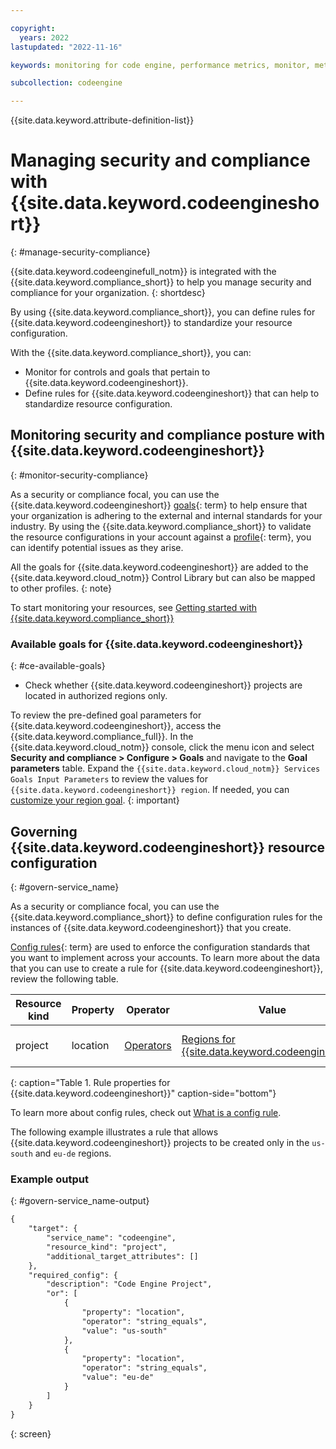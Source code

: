 ```yaml
---

copyright:
  years: 2022
lastupdated: "2022-11-16"

keywords: monitoring for code engine, performance metrics, monitor, metrics, requests, pods, application, attributes, jobrun, panic mode

subcollection: codeengine

---
```


{{site.data.keyword.attribute-definition-list}}

# Managing security and compliance with {{site.data.keyword.codeengineshort}}
{: #manage-security-compliance}

{{site.data.keyword.codeenginefull_notm}} is integrated with the {{site.data.keyword.compliance_short}} to help you manage security and compliance for your organization.
{: shortdesc}


By using {{site.data.keyword.compliance_short}}, you can define rules for {{site.data.keyword.codeengineshort}} to standardize your resource configuration.

With the {{site.data.keyword.compliance_short}}, you can:

* Monitor for controls and goals that pertain to {{site.data.keyword.codeengineshort}}.
* Define rules for {{site.data.keyword.codeengineshort}} that can help to standardize resource configuration.

## Monitoring security and compliance posture with {{site.data.keyword.codeengineshort}}
{: #monitor-security-compliance}

As a security or compliance focal, you can use the {{site.data.keyword.codeengineshort}} [goals](#x2117978){: term} to help ensure that your organization is adhering to the external and internal standards for your industry. By using the {{site.data.keyword.compliance_short}} to validate the resource configurations in your account against a [profile](#x2034950){: term}, you can identify potential issues as they arise.

All the goals for {{site.data.keyword.codeengineshort}} are added to the {{site.data.keyword.cloud_notm}} Control Library but can also be mapped to other profiles.
{: note}

To start monitoring your resources, see [Getting started with {{site.data.keyword.compliance_short}}](/docs/security-compliance?topic=security-compliance-getting-started)

### Available goals for {{site.data.keyword.codeengineshort}}
{: #ce-available-goals}

- Check whether {{site.data.keyword.codeengineshort}} projects are located in authorized regions only.

To review the pre-defined goal parameters for {{site.data.keyword.codeengineshort}}, access the {{site.data.keyword.compliance_full}}. In the {{site.data.keyword.cloud_notm}} console, click the menu icon and select **Security and compliance > Configure > Goals** and navigate to the **Goal parameters** table. Expand the `{{site.data.keyword.cloud_notm}} Services Goals Input Parameters` to review the values for `{{site.data.keyword.codeengineshort}} region`. If needed, you can [customize your region goal](/docs/security-compliance?topic=security-compliance-custom-goals). 
{: important}

## Governing {{site.data.keyword.codeengineshort}} resource configuration
{: #govern-service_name}

As a security or compliance focal, you can use the {{site.data.keyword.compliance_short}} to define configuration rules for the instances of {{site.data.keyword.codeengineshort}} that you create.

[Config rules](#x3084914){: term} are used to enforce the configuration standards that you want to implement across your accounts. To learn more about the data that you can use to create a rule for {{site.data.keyword.codeengineshort}}, review the following table.

| Resource kind | Property | Operator | Value | Description |
|---------------|----------|---------------|-------|-------------|
| project | location | [Operators](/docs/security-compliance?topic=security-compliance-formatting-rules-templates#operators)  | [Regions for {{site.data.keyword.codeengineshort}}](/docs/codeengine?topic=codeengine-regions) | The location in which {{site.data.keyword.codeengineshort}} projects can be created.  |
{: caption="Table 1. Rule properties for {{site.data.keyword.codeengineshort}}" caption-side="bottom"}

To learn more about config rules, check out [What is a config rule](/docs/security-compliance?topic=security-compliance-what-is-governance).

The following example illustrates a rule that allows {{site.data.keyword.codeengineshort}} projects to be created only in the `us-south` and `eu-de` regions. 

### Example output
{: #govern-service_name-output}

```txt
{
	"target": {
		"service_name": "codeengine",
		"resource_kind": "project",
		"additional_target_attributes": []
	},
	"required_config": {
		"description": "Code Engine Project",
		"or": [
			{
				"property": "location",
				"operator": "string_equals",
				"value": "us-south"
			},
			{
				"property": "location",
				"operator": "string_equals",
				"value": "eu-de"
			}
		]
	}
}
```
{: screen}



